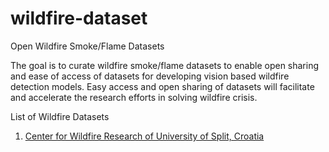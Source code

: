 # wildfire-dataset
Open Wildfire Smoke/Flame Datasets

The goal is to curate wildfire smoke/flame datasets to enable open sharing and ease of access of datasets
for developing vision based wildfire detection models. Easy access and open sharing of datasets will facilitate 
and accelerate the research efforts in solving wildfire crisis.
  
List of Wildfire Datasets
1. [Center for Wildfire Research of University of Split, Croatia](http://wildfire.fesb.hr/index.php?option=com_content&view=article&id=49&Itemid=54)
